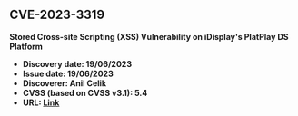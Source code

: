 ## CVE-2023-3319

**Stored Cross-site Scripting (XSS) Vulnerability on iDisplay's PlatPlay DS Platform**

- **Discovery date: 19/06/2023**
- **Issue date: 19/06/2023**
- **Discoverer: Anil Celik**
- **CVSS (based on CVSS v3.1): 5.4**
- **URL: [Link](https://cve.mitre.org/cgi-bin/cvename.cgi?name=CVE-2023-3319)**
